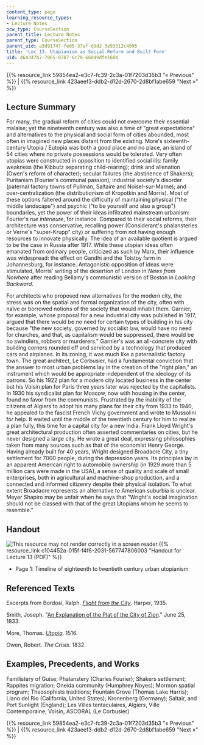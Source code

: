 ```yaml
---
content_type: page
learning_resource_types:
- Lecture Notes
ocw_type: CourseSection
parent_title: Lecture Notes
parent_type: CourseSection
parent_uid: a3d91747-fe05-37ef-d9d2-3e93312c4b95
title: 'Lec 13: Utopianism as Social Reform and Built Form'
uid: d6a347b7-7065-0787-6c78-66849dfe1604
---
```


{{% resource_link 59854ea2-e3c7-fc39-2c3a-01f7203d35b3 "« Previous" %}} | {{% resource_link 423aeef3-ddb2-d12d-2670-2d8bf1abe659 "Next »" %}}

Lecture Summary
---------------

For many, the gradual reform of cities could not overcome their essential malaise; yet the nineteenth century was also a time of "great expectations" and alternatives to the physical and social form of cities abounded, most often in imagined new places distant from the existing. More's sixteenth-century Utopia / Eutopia was both a good place and no place, an island of 54 cities where no private possessions would be tolerated. Very often utopias were constructed in opposition to identified social ills: family weakness (the Kibbutz separating child-rearing); drink and alienation (Owen's reform of character); secular failures (the abstinence of Shakers); Puritanism (Fourier's communal passion); industrial society's disorder (paternal factory towns of Pullman, Saltaire and Noisel-sur-Marne); and over-centralization (the distributionism of Kropotkin and Morris). Most of these options faltered around the difficulty of maintaining physical ("the middle landscape") and psychic ("to be yourself and also a group") boundaries, yet the power of their ideas infiltrated mainstream urbanism: Fourier's _rue interieure_, for instance. Compared to their social reforms, their architecture was conservative, recalling power (Considerant's phalansteries or Verne's "super-Krupp" city) or suffering from not having enough resources to innovate physically. The idea of an available quotient is argued to be the case in Russia after 1917. While these utopian ideas often emanated from ordinary people, criticized as such by Marx, their influence was widespread: the effect on Gandhi and the Tolstoy farm in Johannesburg, for instance. Antagonistic opposition of ideas were stimulated, Morris' writing of the desertion of London in _News from Nowhere_ after reading Bellamy's communistic version of Boston in _Looking Backward_.

For architects who proposed new alternatives for the modern city, the stress was on the spatial and formal organization of the city, often with naïve or borrowed notions of the society that would inhabit them. Garnier, for example, whose proposal for a new industrial city was published in 1917, argued that there would be no need for certain types of building in his city because "the new society, governed by socialist law, would have no need for churches, and that, as capitalism would be suppressed, there would be no swindlers, robbers or murderers." Garnier's was an all-concrete city with building corners rounded off and serviced by a technology that produced cars and airplanes. In its zoning, it was much like a paternalistic factory town. The great architect, Le Corbusier, had a fundamental conviction that the answer to most urban problems lay in the creation of the "right plan," an instrument which would be appropriate independent of the ideology of its patrons. So his 1922 plan for a modern city located business in the center but his Voisin plan for Paris three years later was rejected by the capitalists. In 1930 his syndicalist plan for Moscow, now with housing in the center, found no favor from the communists. Frustrated by the inability of the citizens of Algiers to adopt his many plans for their city from 1933 to 1940, he appealed to the fascist French Vichy government and wrote to Mussolini for help. It waited until the middle of the twentieth century for him to realize a plan fully, this time for a capital city for a new India. Frank Lloyd Wright's great architectural production often asserted commentaries on cities, but he never designed a large city. He wrote a great deal, expressing philosophies taken from many sources such as that of the economist Henry George. Having already built for 40 years, Wright designed Broadacre City, a tiny settlement for 7000 people, during the depression years. Its principles lay in an apparent American right to automobile ownership (in 1929 more than 5 million cars were made in the USA), a sense of quality and scale of small enterprises, both in agricultural and machine-shop production, and a connected and informed citizenry despite their physical isolation. To what extent Broadacre represents an alternative to American suburbia is unclear. Meyer Shapiro may be unfair when he says that "Wright's social imagination should not be classed with that of the great Utopians whom he seems to resemble."

Handout
-------

![This resource may not render correctly in a screen reader.](/images/inacessible.gif){{% resource_link c104452a-015f-f4f6-2031-567747806003 "Handout for Lecture 13 (PDF)" %}}

*   Page 1: Timeline of eighteenth to twentieth century urban utopianism

Referenced Texts
----------------

Excerpts from Bordosi, Ralph. [_Flight from the City_](http://www.panarchy.org/borsodi/flight.html). Harper, 1935.

Smith, Joseph. "[An Explanation of the Plat of the City of Zion](http://urbanplanning.library.cornell.edu/DOCS/smith.htm)." June 25, 1833.

More, Thomas. [_Utopia_](http://www.gutenberg.org/ebooks/2130). 1516.

Owen, Robert. _The Crisis_. 1832.

Examples, Precedents, and Works
-------------------------------

Familistery of Guise; Phalanstery (Charles Fourier); Shakers settlement; Rappites migration; Oneida community (Humphrey Noyes); Mormon spatial program; Theosophists traditions; Fountain Grove (Thomas Lake Harris); Llano del Rio (California, United States); Kronenberg (Germany); Saltair, and Port Sunlight (England); Les Villes tentaculaires, Algiers, Ville Contemporaine, Voisin, ASCORAL (Le Corbusier)

{{% resource_link 59854ea2-e3c7-fc39-2c3a-01f7203d35b3 "« Previous" %}} | {{% resource_link 423aeef3-ddb2-d12d-2670-2d8bf1abe659 "Next »" %}}